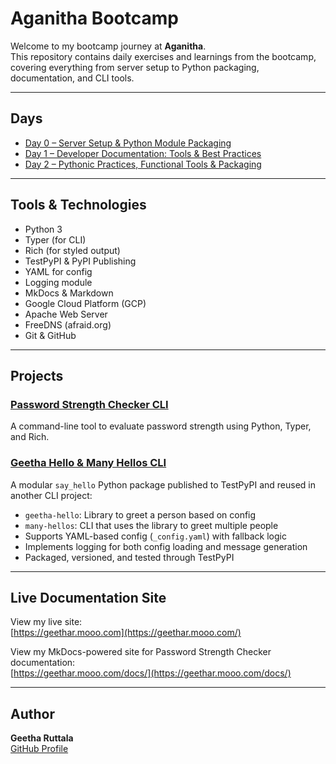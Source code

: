 # Aganitha Bootcamp

Welcome to my bootcamp journey at **Aganitha**.  
This repository contains daily exercises and learnings from the bootcamp, covering everything from server setup to Python packaging, documentation, and CLI tools.

---

## Days

* [Day 0 – Server Setup & Python Module Packaging](./days/day0/README.md)
* [Day 1 – Developer Documentation: Tools & Best Practices](./days/day1/README.md)
* [Day 2 – Pythonic Practices, Functional Tools & Packaging](./days/day2/basic-drills/README.md)

---

## Tools & Technologies

* Python 3
* Typer (for CLI)
* Rich (for styled output)
* TestPyPI & PyPI Publishing
* YAML for config
* Logging module
* MkDocs & Markdown
* Google Cloud Platform (GCP)
* Apache Web Server
* FreeDNS (afraid.org)
* Git & GitHub

---

## Projects

### [Password Strength Checker CLI](./days/day1/password-strength-checker)
A command-line tool to evaluate password strength using Python, Typer, and Rich.

### [Geetha Hello & Many Hellos CLI](./days/day2/basic-drills)
A modular `say_hello` Python package published to TestPyPI and reused in another CLI project:

- `geetha-hello`: Library to greet a person based on config
- `many-hellos`: CLI that uses the library to greet multiple people
- Supports YAML-based config (`_config.yaml`) with fallback logic
- Implements logging for both config loading and message generation
- Packaged, versioned, and tested through TestPyPI

---

## Live Documentation Site

View my live site:  
[https://geethar.mooo.com](https://geethar.mooo.com/)

View my MkDocs-powered site for Password Strength Checker documentation:  
[https://geethar.mooo.com/docs/](https://geethar.mooo.com/docs/)

---

## Author

**Geetha Ruttala**  
[GitHub Profile](https://github.com/geetharuttala)
